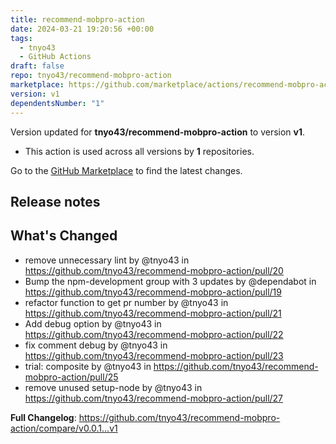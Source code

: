 ```yaml
---
title: recommend-mobpro-action
date: 2024-03-21 19:20:56 +00:00
tags:
  - tnyo43
  - GitHub Actions
draft: false
repo: tnyo43/recommend-mobpro-action
marketplace: https://github.com/marketplace/actions/recommend-mobpro-action
version: v1
dependentsNumber: "1"
---
```



Version updated for **tnyo43/recommend-mobpro-action** to version **v1**.
- This action is used across all versions by **1** repositories.

Go to the [GitHub Marketplace](https://github.com/marketplace/actions/recommend-mobpro-action) to find the latest changes.

## Release notes

## What's Changed
* remove unnecessary lint by @tnyo43 in https://github.com/tnyo43/recommend-mobpro-action/pull/20
* Bump the npm-development group with 3 updates by @dependabot in https://github.com/tnyo43/recommend-mobpro-action/pull/19
* refactor function to get pr number by @tnyo43 in https://github.com/tnyo43/recommend-mobpro-action/pull/21
* Add debug option by @tnyo43 in https://github.com/tnyo43/recommend-mobpro-action/pull/22
* fix comment debug by @tnyo43 in https://github.com/tnyo43/recommend-mobpro-action/pull/23
* trial: composite by @tnyo43 in https://github.com/tnyo43/recommend-mobpro-action/pull/25
* remove unused setup-node by @tnyo43 in https://github.com/tnyo43/recommend-mobpro-action/pull/27


**Full Changelog**: https://github.com/tnyo43/recommend-mobpro-action/compare/v0.0.1...v1
